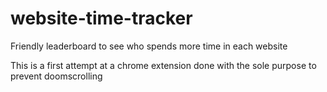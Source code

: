 # website-time-tracker
Friendly leaderboard to see who spends more time in each website

This is a first attempt at a chrome extension done with the sole purpose to prevent doomscrolling
